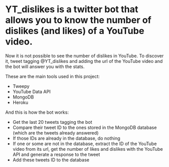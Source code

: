 # YT_dislikes is a twitter bot that allows you to know the number of dislikes (and likes) of a YouTube video.
Now it is not possible to see the number of dislikes in YouTube. To discover it, tweet tagging @YT_dislikes and adding the url of the YouTube video and the bot will answer you with the stats.

These are the main tools used in this project:

  - Tweepy
  - YouTube Data API
  - MongoDB
  - Heroku

And this is how the bot works:

  - Get the last 20 tweets tagging the bot
  - Compare their tweet ID to the ones stored in the MongoDB database (which are the tweets already answered)
  - If those IDs are already in the database, do nothing
  - If one or some are not in the database, extract the ID of the YouTube video from its url, get the number of likes and dislikes with the YouTube API and generate
  a response to the tweet
  - Add these tweets ID to the database
